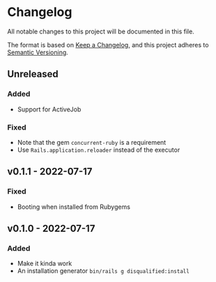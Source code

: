 # Changelog

All notable changes to this project will be documented in this file.

The format is based on [Keep a Changelog](https://keepachangelog.com/en/1.0.0/),
and this project adheres to [Semantic Versioning](https://semver.org/spec/v2.0.0.html).

## Unreleased

### Added

* Support for ActiveJob

### Fixed

* Note that the gem `concurrent-ruby` is a requirement
* Use `Rails.application.reloader` instead of the executor

## v0.1.1 - 2022-07-17

### Fixed

* Booting when installed from Rubygems

## v0.1.0 - 2022-07-17

### Added

* Make it kinda work
* An installation generator `bin/rails g disqualified:install`
